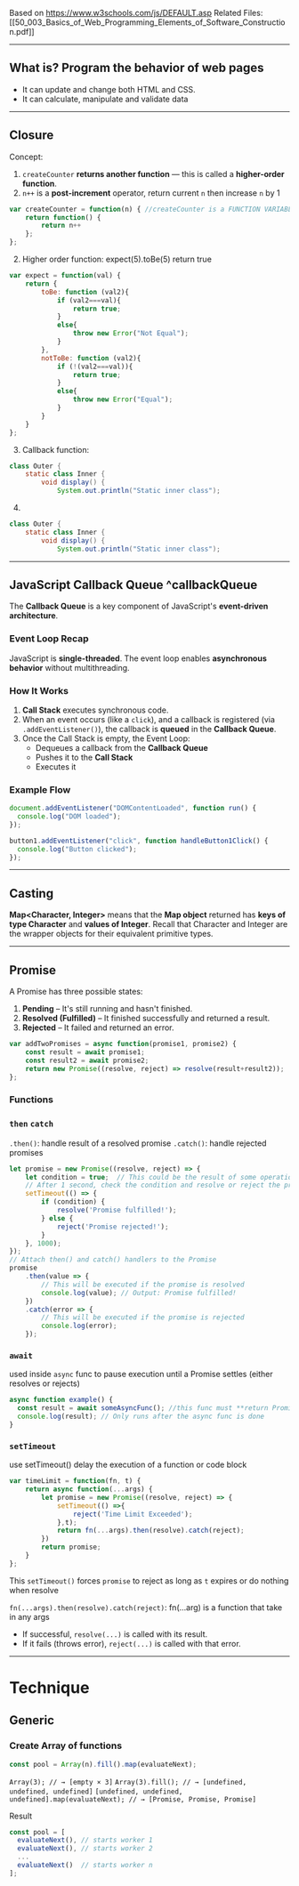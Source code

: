 Based on https://www.w3schools.com/js/DEFAULT.asp
Related Files: [[50_003_Basics_of_Web_Programming_Elements_of_Software_Construction.pdf]]

---
## What is? Program the behavior of web pages
- It can update and change both HTML and CSS.
- It can calculate, manipulate and validate data
---
## Closure 
Concept:
1. `createCounter` **returns another function** — this is called a **higher-order function**.
2. `n++` is a **post-increment** operator, return current `n`  then increase `n` by 1 
```javascript 
var createCounter = function(n) { //createCounter is a FUNCTION VARIABLE 
    return function() {
        return n++
    };
};
```

2. Higher order function: expect(5).toBe(5) return true 
```javascript
var expect = function(val) {
    return {
        toBe: function (val2){
            if (val2===val){
                return true;
            }
            else{
                throw new Error("Not Equal");
            }
        },
        notToBe: function (val2){
            if (!(val2===val)){
                return true;
            }
            else{
                throw new Error("Equal");
            }
        }
    }
};
```

3. Callback function: 
```java
class Outer {
    static class Inner {
        void display() {
            System.out.println("Static inner class");
```

4. 
```java
class Outer {
    static class Inner {
        void display() {
            System.out.println("Static inner class");
```
---
## JavaScript Callback Queue ^callbackQueue

The **Callback Queue** is a key component of JavaScript's **event-driven architecture**.
### Event Loop Recap
JavaScript is **single-threaded**. The event loop enables **asynchronous behavior** without multithreading.
### How It Works
1. **Call Stack** executes synchronous code.
2. When an event occurs (like a `click`), and a callback is registered (via `.addEventListener()`), the callback is **queued** in the **Callback Queue**.
3. Once the Call Stack is empty, the Event Loop:
   - Dequeues a callback from the **Callback Queue**
   - Pushes it to the **Call Stack**
   - Executes it
### Example Flow
```js
document.addEventListener("DOMContentLoaded", function run() {
  console.log("DOM loaded");
});

button1.addEventListener("click", function handleButton1Click() {
  console.log("Button clicked");
});
```

---
## Casting 

**Map<Character, Integer>** means that the **Map object** returned has **keys of type Character** and **values of Integer**. Recall that Character and Integer are the wrapper objects for their equivalent primitive types.

---
## Promise
A Promise has three possible states:
1. **Pending** – It's still running and hasn't finished.
2. **Resolved (Fulfilled)** – It finished successfully and returned a result.
3. **Rejected** – It failed and returned an error.
```js
var addTwoPromises = async function(promise1, promise2) {
    const result = await promise1;
    const result2 = await promise2;
    return new Promise((resolve, reject) => resolve(result+result2));
};
```

### Functions
### `then` `catch`
`.then()`: handle result of a resolved promise
`.catch()`: handle rejected promises
```javascript
let promise = new Promise((resolve, reject) => {
    let condition = true;  // This could be the result of some operation
    // After 1 second, check the condition and resolve or reject the promise
    setTimeout(() => {
        if (condition) {
            resolve('Promise fulfilled!');
        } else {
            reject('Promise rejected!');
        }
    }, 1000);
});
// Attach then() and catch() handlers to the Promise
promise
    .then(value => {
        // This will be executed if the promise is resolved
        console.log(value); // Output: Promise fulfilled!
    })
    .catch(error => {
        // This will be executed if the promise is rejected
        console.log(error);
    });
```

### `await`
used inside `async` func to pause execution until a Promise settles (either resolves or rejects) 
```js
async function example() {
  const result = await someAsyncFunc(); //this func must **return Promise obj**
  console.log(result); // Only runs after the async func is done
}
```

### `setTimeout`
use setTimeout() delay the execution of a function or code block
```js
var timeLimit = function(fn, t) {
    return async function(...args) {
        let promise = new Promise((resolve, reject) => {
            setTimeout(() =>{
                reject('Time Limit Exceeded');
            },t);
            return fn(...args).then(resolve).catch(reject);
        })
        return promise;
    }
};
```
This `setTimeout()` forces `promise` to reject as long as `t` expires or do nothing when resolve

`fn(...args).then(resolve).catch(reject)`: fn(...arg) is a function that take in any args
- If successful, `resolve(...)` is called with its result. 
- If it fails (throws error), `reject(...)` is called with that error.


---
# Technique

## Generic
### Create Array of functions
```js
const pool = Array(n).fill().map(evaluateNext);
```
`Array(3); // → [empty × 3]`
`Array(3).fill(); // → [undefined, undefined, undefined]`
`[undefined, undefined, undefined].map(evaluateNext); // → [Promise, Promise, Promise]`

Result
```js
const pool = [
  evaluateNext(), // starts worker 1
  evaluateNext(), // starts worker 2
  ...
  evaluateNext()  // starts worker n
];
```

